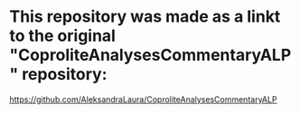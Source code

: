 # This repository was made as a linkt to the original "CoproliteAnalysesCommentaryALP" repository:
https://github.com/AleksandraLaura/CoproliteAnalysesCommentaryALP
